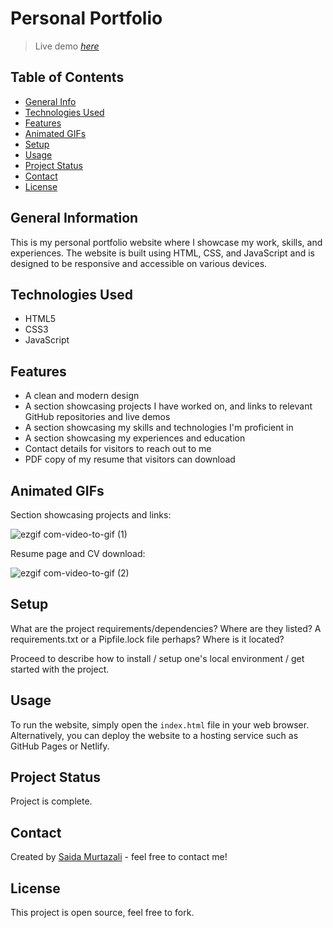 # Personal Portfolio
> Live demo [_here_](https://www.saidamurtazali.com)

## Table of Contents
* [General Info](#general-information)
* [Technologies Used](#technologies-used)
* [Features](#features)
* [Animated GIFs](#animated-gifs)
* [Setup](#setup)
* [Usage](#usage)
* [Project Status](#project-status)
* [Contact](#contact)
* [License](#license)


## General Information
This is my personal portfolio website where I showcase my work, skills, and experiences. The website is built using HTML, CSS, and JavaScript and is designed to be responsive and accessible on various devices.


## Technologies Used
- HTML5
- CSS3
- JavaScript


## Features
- A clean and modern design
- A section showcasing projects I have worked on, and links to relevant GitHub repositories and live demos
- A section showcasing my skills and technologies I'm proficient in
- A section showcasing my experiences and education
- Contact details for visitors to reach out to me
- PDF copy of my resume that visitors can download


## Animated GIFs
Section showcasing projects and links:

![ezgif com-video-to-gif (1)](https://user-images.githubusercontent.com/74564476/225046311-7a16abac-a859-4685-bc0e-47d739eb0af2.gif)

Resume page and CV download:

![ezgif com-video-to-gif (2)](https://user-images.githubusercontent.com/74564476/225048284-b3242057-86f2-41ba-9709-933a4fa10be0.gif)


## Setup
What are the project requirements/dependencies? Where are they listed? A requirements.txt or a Pipfile.lock file perhaps? Where is it located?

Proceed to describe how to install / setup one's local environment / get started with the project.


## Usage
To run the website, simply open the `index.html` file in your web browser. Alternatively, you can deploy the website to a hosting service such as GitHub Pages or Netlify.


## Project Status
Project is complete.


## Contact
Created by [Saida Murtazali](https://github.com/saidam90) - feel free to contact me!


## License 
This project is open source, feel free to fork.


